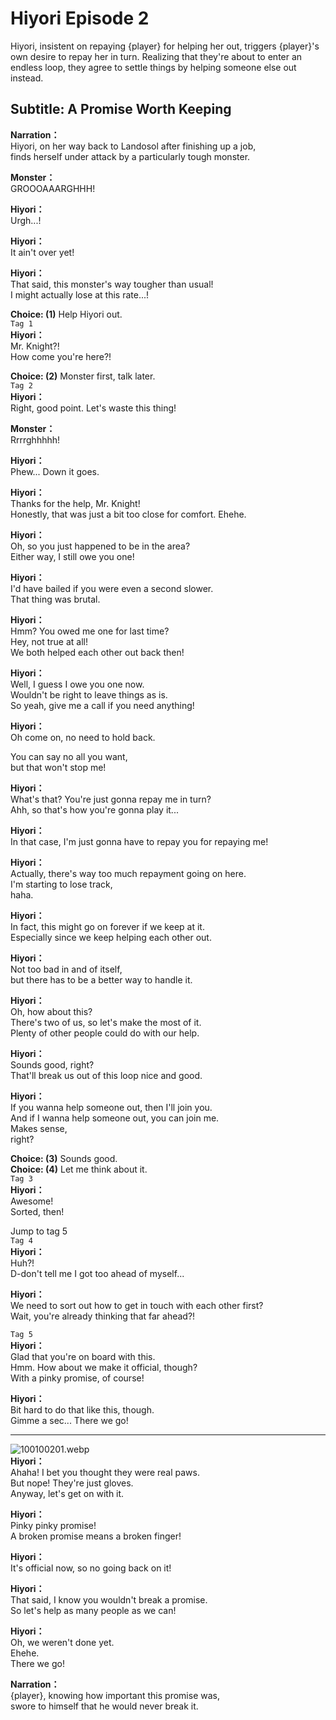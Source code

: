 # Hiyori Episode 2
Hiyori, insistent on repaying {player} for helping her out, triggers {player}'s own desire to repay her in turn. Realizing that they're about to enter an endless loop, they agree to settle things by helping someone else out instead.
  
## Subtitle: A Promise Worth Keeping
  
**Narration：**  
Hiyori, on her way back to Landosol after finishing up a job,  
finds herself under attack by a particularly tough monster.  
  
**Monster：**  
GROOOAAARGHHH!  
  
**Hiyori：**  
Urgh...!  
  
**Hiyori：**  
It ain't over yet!  
  
**Hiyori：**  
That said, this monster's way tougher than usual!  
I might actually lose at this rate...!  
  
**Choice: (1)**  Help Hiyori out.  
`Tag 1`  
**Hiyori：**  
Mr. Knight?!  
How come you're here?!  
  
**Choice: (2)**  Monster first, talk later.  
`Tag 2`  
**Hiyori：**  
Right, good point. Let's waste this thing!  
  
**Monster：**  
Rrrrghhhhh!  
  
**Hiyori：**  
Phew... Down it goes.  
  
**Hiyori：**  
Thanks for the help, Mr. Knight!  
Honestly, that was just a bit too close for comfort. Ehehe.  
  
**Hiyori：**  
Oh, so you just happened to be in the area?  
Either way, I still owe you one!  
  
**Hiyori：**  
I'd have bailed if you were even a second slower.  
That thing was brutal.  
  
**Hiyori：**  
Hmm? You owed me one for last time?  
Hey, not true at all!  
We both helped each other out back then!  
  
**Hiyori：**  
Well, I guess I owe you one now.  
Wouldn't be right to leave things as is.  
So yeah, give me a call if you need anything!  
  
**Hiyori：**  
Oh come on, no need to hold back.  
  
You can say no all you want,  
but that won't stop me!  
  
**Hiyori：**  
What's that? You're just gonna repay me in turn?  
Ahh, so that's how you're gonna play it...  
  
**Hiyori：**  
In that case, I'm just gonna have to repay you for repaying me!  
  
**Hiyori：**  
Actually, there's way too much repayment going on here.  
I'm starting to lose track,  
haha.  
  
**Hiyori：**  
In fact, this might go on forever if we keep at it.  
Especially since we keep helping each other out.  
  
**Hiyori：**  
Not too bad in and of itself,  
but there has to be a better way to handle it.  
  
**Hiyori：**  
Oh, how about this?  
There's two of us, so let's make the most of it.  
Plenty of other people could do with our help.  
  
**Hiyori：**  
Sounds good, right?  
That'll break us out of this loop nice and good.  
  
**Hiyori：**  
If you wanna help someone out, then I'll join you.  
And if I wanna help someone out, you can join me.  
Makes sense,  
right?  
  
**Choice: (3)**  Sounds good.  
**Choice: (4)**  Let me think about it.  
`Tag 3`  
**Hiyori：**  
Awesome!  
Sorted, then!  
  
Jump to tag 5  
`Tag 4`  
**Hiyori：**  
Huh?!  
D-don't tell me I got too ahead of myself...  
  
**Hiyori：**  
We need to sort out how to get in touch with each other first?  
Wait, you're already thinking that far ahead?!  
  
`Tag 5`  
**Hiyori：**  
Glad that you're on board with this.  
Hmm. How about we make it official, though?  
With a pinky promise, of course!  
  
**Hiyori：**  
Bit hard to do that like this, though.  
Gimme a sec... There we go!  
  

---  
  
![100100201.webp](https://redive.estertion.win/card/story/100100201.webp)  
**Hiyori：**  
Ahaha! I bet you thought they were real paws.  
But nope! They're just gloves.  
Anyway, let's get on with it.  
  
**Hiyori：**  
Pinky pinky promise!  
A broken promise means a broken finger!  
  
**Hiyori：**  
It's official now, so no going back on it!  
  
**Hiyori：**  
That said, I know you wouldn't break a promise.  
So let's help as many people as we can!  
  
**Hiyori：**  
Oh, we weren't done yet.  
Ehehe.  
There we go!  
  
**Narration：**  
{player}, knowing how important this promise was,  
swore to himself that he would never break it.  
